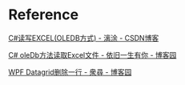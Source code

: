 # Reference

[C#读写EXCEL(OLEDB方式) - 漓涂 - CSDN博客](https://blog.csdn.net/qq_33459369/article/details/79308361)

[C# oleDb方法读取Excel文件 - 依旧一生有你 - 博客园](https://www.cnblogs.com/ammy714926/p/4905026.html)

[WPF Datagrid删除一行 - 衆尋 - 博客园](https://www.cnblogs.com/ZXdeveloper/p/3904314.html)